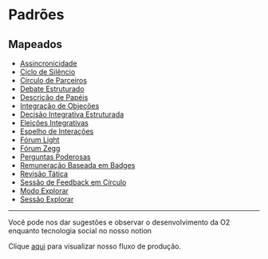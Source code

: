# Padrões

## Mapeados
* [Assincronicidade](assincronicidade.md)
* [Ciclo de Silêncio](ciclo-de-silencio.md)
* [Círculo de Parceiros](circulo-de-parceiros.md)
* [Debate Estruturado](debate-estruturado.md)
* [Descrição de Papéis](descricao-de-papeis.md)
* [Integração de Objeções](integracao-objecoes.md)
* [Decisão Integrativa Estruturada](decisao-integrativa.md)
* [Eleições Integrativas](eleicoes-integrativas.md)
* [Espelho de Interações](espelho-de-interacoes.md)
* [Fórum Light](forum-light.md)
* [Fórum Zegg](forum-zegg.md)
* [Perguntas Poderosas](perguntas-poderosas.md)
* [Remuneração Baseada em Badges](remuneracao-baseada-em-badges.md)
* [Revisão Tática](revisao-tatica.md)
* [Sessão de Feedback em Círculo](sessao-de-feedback-em-circulo.md)
* [Modo Explorar](modo-explorar.md)
* [Sessão Explorar](sessao-explorar.md)
---

Você pode nos dar sugestões e observar o desenvolvimento da O2 enquanto tecnologia social no nosso notion

Clique [aqui](https://www.notion.so/targetteal/e9d33672f1ca462ab169a6405227e607?v=a297812e7c4549888efa3be3d5ed4f97) para visualizar nosso fluxo de produção.
